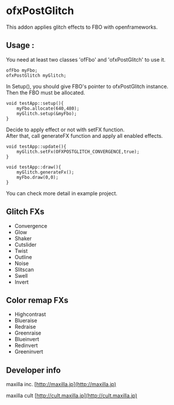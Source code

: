 # ofxPostGlitch
This addon applies glitch effects to FBO with openframeworks.

## Usage :
You need at least two classes 'ofFbo' and 'ofxPostGlitch' to use it.

	ofFbo myFbo;
	ofxPostGlitch myGlitch;

In Setup(), you should give FBO's pointer to ofxPostGlitch instance.  
Then the FBO must be allocated.

    void testApp::setup(){
    	myFbo.allocate(640,480);
    	myGlitch.setup(&myFbo);
    }

Decide to apply effect or not with setFX function.  
After that, call generateFX function and apply all enabled effects.

	void testApp::update(){
		myGlitch.setFx(OFXPOSTGLITCH_CONVERGENCE,true);
	}

	void testApp::draw(){
		myGlitch.generateFx();
		myFbo.draw(0,0);
	}

You can check more detail in example project.

## Glitch FXs	
- Convergence
- Glow
- Shaker
- Cutslider
- Twist
- Outline
- Noise
- Slitscan
- Swell
- Invert

## Color remap FXs
- Highcontrast
- Blueraise
- Redraise
- Greenraise
- Blueinvert
- Redinvert
- Greeninvert

## Developer info
maxilla inc.
[http://maxilla.jp](http://maxilla.jp)

maxilla cult
[http://cult.maxilla.jp](http://cult.maxilla.jp)